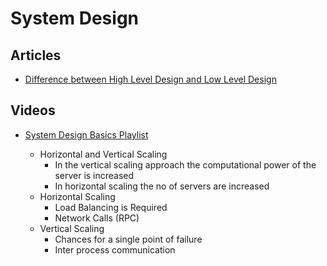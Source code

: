 # System Design

## Articles

- [Difference between High Level Design and Low Level Design](https://www.geeksforgeeks.org/difference-between-high-level-design-and-low-level-design/)

## Videos 

- [System Design Basics Playlist](https://www.youtube.com/watch?v=xpDnVSmNFX0&list=PLMCXHnjXnTnvo6alSjVkgxV-VH6EPyvoX)

    - Horizontal and Vertical Scaling 
        - In the vertical scaling approach the computational power of the server is increased
        - In horizontal scaling the no of servers are increased
    - Horizontal Scaling 
        - Load Balancing is Required 
        - Network Calls (RPC)
    - Vertical Scaling 
        - Chances for a single point of failure
        - Inter process communication
